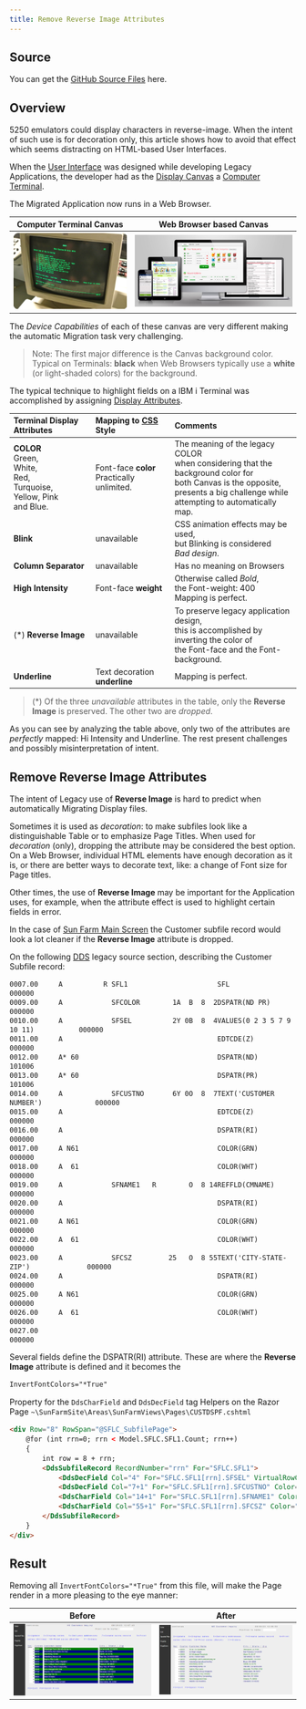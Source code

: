 ```yaml
---
title: Remove Reverse Image Attributes 
---
```

## Source

You can get the [GitHub Source Files](https://github.com/asnaqsys-examples/sunfarm-ui-enhancements) here.

## Overview

5250 emulators could display characters in reverse-image. When the intent of such use is for decoration only, this article shows how to avoid that effect which seems distracting on HTML-based User Interfaces.

When the [User Interface](https://en.wikipedia.org/wiki/User_interface) was designed while developing Legacy Applications, the developer had as the [Display Canvas](https://en.wikipedia.org/wiki/Canvas_(GUI)) a [Computer Terminal](https://en.wikipedia.org/wiki/Computer_terminal).

The Migrated Application now runs in a Web Browser.


| Computer Terminal Canvas | Web Browser based Canvas |
| :-: | :-: |
| ![Legacy Customer Inquiry Screen](./images/ibm-terminal.png) | ![Migrated Customer Inquiry Screen](./images/web-based-application.png) |

The *Device Capabilities* of each of these canvas are very different making the automatic Migration task very challenging.

>Note: The first major difference is the Canvas background color. Typical on Terminals: **black** when Web Browsers typically use a **white** (or light-shaded colors) for the background.

The typical technique to highlight fields on a IBM i Terminal was accomplished by assigning [Display Attributes](https://www.ibm.com/docs/en/i/7.5?topic=80-dspatr-display-attribute-keyword-display-files).

| Terminal Display Attributes | Mapping to [CSS](https://developer.mozilla.org/en-US/docs/Learn/CSS/First_steps/What_is_CSS) Style | Comments |
|  :- | :- | :- |
| **COLOR**<br>Green,<br> White,<br> Red,<br> Turquoise,<br> Yellow, Pink<br> and Blue. | Font-face **color**<br>Practically unlimited.| The meaning of the legacy COLOR<br> when considering that the background color for<br> both Canvas is the opposite,<br> presents a big challenge while<br> attempting to automatically map.|
| **Blink** |  unavailable | CSS animation effects may be used,<br> but Blinking is considered<br> *Bad design*. |
| **Column Separator** | unavailable | Has no meaning on Browsers |
| **High Intensity** | Font-face **weight** | Otherwise called *Bold*,<br>the Font-weight: 400<br> Mapping is perfect.|
| (*) **Reverse Image** | unavailable | To preserve legacy application design,<br> this is accomplished by inverting the color of<br> the Font-face and the Font-background.|
| **Underline** |  Text decoration **underline** | Mapping is perfect. |

>(\*) Of the three *unavailable* attributes in the table, only the **Reverse Image** is preserved. The other two are *dropped*.

As you can see by analyzing the table above, only two of the attributes are *perfectly* mapped: Hi Intensity and Underline. The rest present challenges and possibly misinterpretation of intent.

## Remove Reverse Image Attributes

The intent of Legacy use of **Reverse Image** is hard to predict when automatically Migrating Display files.

Sometimes it is used as *decoration*: to make subfiles look like a distinguishable Table or to emphasize Page Titles. When used for *decoration* (only), dropping the attribute may be considered the best option. On a Web Browser, individual HTML elements have enough decoration as it is, or there are better ways to decorate text, like: a change of Font size for Page titles.

Other times, the use of **Reverse Image** may be important for the Application uses, for example, when the attribute effect is used to highlight certain fields in error.

In the case of [Sun Farm Main Screen](/examples/sunfarm/sunfarm.html#main-screen) the Customer subfile record would look a lot cleaner if the **Reverse Image** attribute is dropped.

On the following [DDS](https://www.ibm.com/docs/en/i/7.5?topic=dds-display-files) legacy source section, describing the Customer Subfile record:

```
0007.00     A          R SFL1                      SFL                                 000000
0009.00     A            SFCOLOR        1A  B  8  2DSPATR(ND PR)                       000000
0010.00     A            SFSEL          2Y 0B  8  4VALUES(0 2 3 5 7 9 10 11)           000000
0011.00     A                                      EDTCDE(Z)                           000000
0012.00     A* 60                                  DSPATR(ND)                          101006
0013.00     A* 60                                  DSPATR(PR)                          101006
0014.00     A            SFCUSTNO       6Y 0O  8  7TEXT('CUSTOMER NUMBER')             000000
0015.00     A                                      EDTCDE(Z)                           000000
0016.00     A                                      DSPATR(RI)                          000000
0017.00     A N61                                  COLOR(GRN)                          000000
0018.00     A  61                                  COLOR(WHT)                          000000
0019.00     A            SFNAME1   R        O  8 14REFFLD(CMNAME)                      000000
0020.00     A                                      DSPATR(RI)                          000000
0021.00     A N61                                  COLOR(GRN)                          000000
0022.00     A  61                                  COLOR(WHT)                          000000
0023.00     A            SFCSZ         25   O  8 55TEXT('CITY-STATE-ZIP')              000000
0024.00     A                                      DSPATR(RI)                          000000
0025.00     A N61                                  COLOR(GRN)                          000000
0026.00     A  61                                  COLOR(WHT)                          000000
0027.00                                                                                000000
```

Several fields define the DSPATR(RI) attribute. These are where the **Reverse Image** attribute is defined and it becomes the 

```html
InvertFontColors="*True"
```

Property for the `DdsCharField` and `DdsDecField` tag Helpers on the Razor Page `~\SunFarmSite\Areas\SunFarmViews\Pages\CUSTDSPF.cshtml`

```html
<div Row="8" RowSpan="@SFLC_SubfilePage">
    @for (int rrn=0; rrn < Model.SFLC.SFL1.Count; rrn++)
    {
        int row = 8 + rrn;
        <DdsSubfileRecord RecordNumber="rrn" For="SFLC.SFL1">
            <DdsDecField Col="4" For="SFLC.SFL1[rrn].SFSEL" VirtualRowCol="@row,4" EditCode="Z" ValuesText="'0','2','3','5','7','9','10','11'" tabIndex=@pageTabIndex++ />
            <DdsDecField Col="7+1" For="SFLC.SFL1[rrn].SFCUSTNO" Color="Green : !61 , DarkBlue : 61" InvertFontColors="*True" EditCode="Z" Comment="CUSTOMER NUMBER" />
            <DdsCharField Col="14+1" For="SFLC.SFL1[rrn].SFNAME1" Color="Green : !61 , DarkBlue : 61" InvertFontColors="*True" />
            <DdsCharField Col="55+1" For="SFLC.SFL1[rrn].SFCSZ" Color="Green : !61 , DarkBlue : 61" InvertFontColors="*True" Comment="CITY-STATE-ZIP" />
        </DdsSubfileRecord>
    }
</div>
```

## Result

Removing all `InvertFontColors="*True"` from this file, will make the Page render in a more pleasing to the eye manner:

| Before | After |
| :-: | :-: |
| ![Before](./images/migrated-customer-inquiry.png) | ![After](./images/migrated-customer-inquiry-no-reverse-image.png) |


